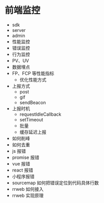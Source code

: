 # 前端监控

- sdk
- server
- admin
- 性能监控
- 错误监控
- 行为监控
- PV、UV
- 数据埋点
- FP、FCP 等性能指标
  - 优化性能方式
- 上报方式
  - post
  - gif
  - sendBeacon
- 上报时机
  - requestIdleCallback
  - setTimeout
  - 批量
  - 缓存延迟上报
- 如何削峰
- 如何去重
- js 报错
- promise 报错
- vue 报错
- react 报错
- 小程序报错
- sourcemap 如何把错误定位到代码具体行数
- rrweb 如何接入
- rrweb 实现原理
